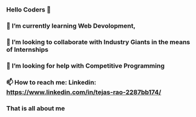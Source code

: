 ### Hello Coders 👋
### 🌱 I’m currently learning Web Devolopment, 
### 👯 I’m looking to collaborate with Industry Giants in the means of Internships
### 🤔 I’m looking for help with Competitive Programming
### 📫 How to reach me: Linkedin: https://www.linkedin.com/in/tejas-rao-2287bb174/
### That is all about me


<!--
**tejasrao712/tejasrao712** is a ✨ _special_ ✨ repository because its `README.md` (this file) appears on your GitHub profile.

Here are some ideas to get you started:

- 
-->
